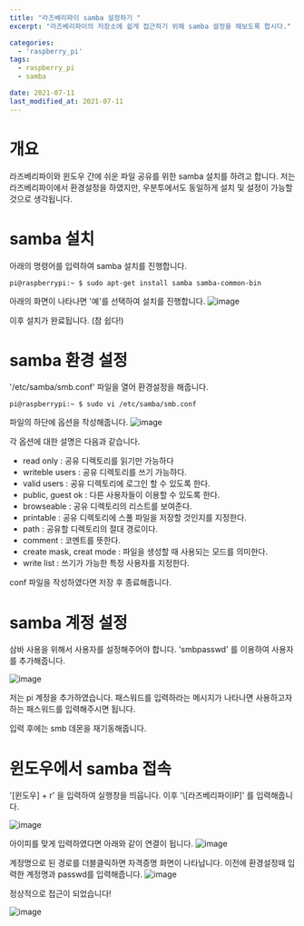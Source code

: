 ```yaml
---
title: "라즈베리파이 samba 설정하기 "
excerpt: "라즈베리파이의 저장소에 쉽게 접근하기 위해 samba 설정을 해보도록 합시다."

categories:
  - 'raspberry_pi'
tags:
  - raspberry_pi
  - samba

date: 2021-07-11
last_modified_at: 2021-07-11
---
```



# 개요 

라즈베리파이와 윈도우 간에 쉬운 파일 공유를 위한 samba 설치를 하려고 합니다. 
저는 라즈베리파이에서 환경설정을 하였지만, 우분투에서도 동일하게 설치 및 설정이 가능할 것으로 생각됩니다. 

# samba 설치 

아래의 명령어를 입력하여 samba 설치를 진행합니다. 
```
pi@raspberrypi:~ $ sudo apt-get install samba samba-common-bin
```

아래의 화면이 나타나면 '예'를 선택하여 설치를 진행합니다.
![image](https://user-images.githubusercontent.com/35713051/125196824-3d848980-e296-11eb-951e-865bfa8702b7.png)

이후 설치가 완료됩니다. (참 쉽다!)

#  samba 환경 설정 

'/etc/samba/smb.conf' 파일을 열어 환경설정을 해줍니다. 

```
pi@raspberrypi:~ $ sudo vi /etc/samba/smb.conf
```

파일의 하단에 옵션을 작성해줍니다. 
![image](https://user-images.githubusercontent.com/35713051/125196829-44ab9780-e296-11eb-881d-05cde1dd9a52.png)

각 옵션에 대한 설명은 다음과 같습니다. 

* read only : 공유 디렉토리를 읽기만 가능하다
* writeble users : 공유 디렉토리를 쓰기 가능하다. 
* valid users : 공유 디렉토리에 로그인 할 수 있도록 한다.
* public, guest ok : 다른 사용자들이 이용할 수 있도록 한다. 
* browseable : 공유 디렉토리의 리스트를 보여준다.
* printable : 공유 디렉토리에 스풀 파일을 저장할 것인지를 지정한다.
* path : 공유할 디렉토리의 절대 경로이다.
* comment : 코멘트를 뜻한다.
* create mask, creat mode : 파일을 생성할 때 사용되는 모드를 의미한다.
* write list : 쓰기가 가능한 특정 사용자를 지정한다.

conf 파일을 작성하였다면 저장 후 종료해줍니다. 

# samba 계정 설정

삼바 사용을 위해서 사용자를 설정해주어야 합니다. 
'smbpasswd' 를 이용하여 사용자를 추가해줍니다. 

![image](https://user-images.githubusercontent.com/35713051/125196833-4aa17880-e296-11eb-9c19-66cf038c2e01.png)

저는 pi 계정을 추가하였습니다. 
패스워드를 입력하라는 메시지가 나타나면 사용하고자 하는 패스워드를 입력해주시면 됩니다. 

입력 후에는 smb 데몬을 재기동해줍니다. 

# 윈도우에서 samba 접속 

'[윈도우] + r' 을 입력하여 실행창을 띄웁니다. 
이후 '\\[라즈베리파이IP]' 를 입력해줍니다. 

![image](https://user-images.githubusercontent.com/35713051/125196840-512ff000-e296-11eb-9e22-921e6072c157.png)

아이피를 맞게 입력하였다면 아래와 같이 연결이 됩니다. 
![image](https://user-images.githubusercontent.com/35713051/125196845-55f4a400-e296-11eb-9136-1f5c7fc7a9a0.png)

계정명으로 된 경로를 더블클릭하면 자격증명 화면이 나타납니다. 
이전에 환경설정때 입력한 계정명과 passwd를 입력해줍니다. 
![image](https://user-images.githubusercontent.com/35713051/125196858-69a00a80-e296-11eb-9c2e-56016f576ff9.png)

정상적으로 접근이 되었습니다! 

![image](https://user-images.githubusercontent.com/35713051/125196863-70c71880-e296-11eb-9e17-6d5dce19cc85.png)



